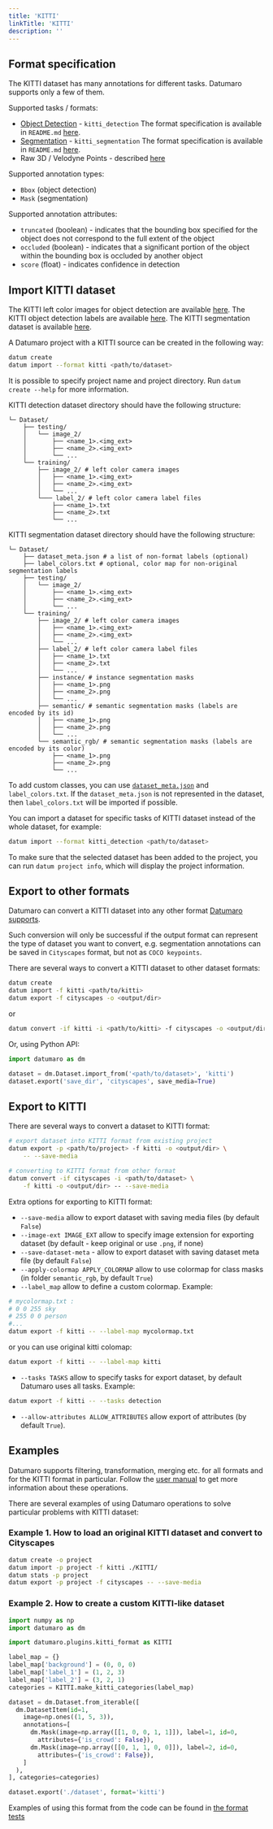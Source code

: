 ```yaml
---
title: 'KITTI'
linkTitle: 'KITTI'
description: ''
---
```


## Format specification

The KITTI dataset has many annotations for different tasks. Datumaro supports
only a few of them.

Supported tasks / formats:
- [Object Detection](http://www.cvlibs.net/datasets/kitti/eval_object.php?obj_benchmark) - `kitti_detection`
  The format specification is available in `README.md` [here](https://s3.eu-central-1.amazonaws.com/avg-kitti/devkit_object.zip).
- [Segmentation](http://www.cvlibs.net/datasets/kitti/eval_semseg.php?benchmark=semantics2015) - `kitti_segmentation`
  The format specification is available in `README.md` [here](https://s3.eu-central-1.amazonaws.com/avg-kitti/devkit_semantics.zip).
- Raw 3D / Velodyne Points - described [here](/docs/formats/kitti_raw)

Supported annotation types:
- `Bbox` (object detection)
- `Mask` (segmentation)

Supported annotation attributes:
- `truncated` (boolean) - indicates that the bounding box specified for
  the object does not correspond to the full extent of the object
- `occluded` (boolean) - indicates that a significant portion of the object
  within the bounding box is occluded by another object
- `score` (float) - indicates confidence in detection

## Import KITTI dataset

The KITTI left color images for object detection are available [here](http://www.cvlibs.net/download.php?file=data_object_image_2.zip).
The KITTI object detection labels are available [here](http://www.cvlibs.net/download.php?file=data_object_label_2.zip).
The KITTI segmentation dataset is available [here](http://www.cvlibs.net/download.php?file=data_semantics.zip).

A Datumaro project with a KITTI source can be created in the following way:

``` bash
datum create
datum import --format kitti <path/to/dataset>
```

It is possible to specify project name and project directory. Run
`datum create --help` for more information.

KITTI detection dataset directory should have the following structure:

<!--lint disable fenced-code-flag-->
```
└─ Dataset/
    ├── testing/
    │   └── image_2/
    │       ├── <name_1>.<img_ext>
    │       ├── <name_2>.<img_ext>
    │       └── ...
    └── training/
        ├── image_2/ # left color camera images
        │   ├── <name_1>.<img_ext>
        │   ├── <name_2>.<img_ext>
        │   └── ...
        └─── label_2/ # left color camera label files
            ├── <name_1>.txt
            ├── <name_2>.txt
            └── ...
```

KITTI segmentation dataset directory should have the following structure:

<!--lint disable fenced-code-flag-->
```
└─ Dataset/
    ├── dataset_meta.json # a list of non-format labels (optional)
    ├── label_colors.txt # optional, color map for non-original segmentation labels
    ├── testing/
    │   └── image_2/
    │       ├── <name_1>.<img_ext>
    │       ├── <name_2>.<img_ext>
    │       └── ...
    └── training/
        ├── image_2/ # left color camera images
        │   ├── <name_1>.<img_ext>
        │   ├── <name_2>.<img_ext>
        │   └── ...
        ├── label_2/ # left color camera label files
        │   ├── <name_1>.txt
        │   ├── <name_2>.txt
        │   └── ...
        ├── instance/ # instance segmentation masks
        │   ├── <name_1>.png
        │   ├── <name_2>.png
        │   └── ...
        ├── semantic/ # semantic segmentation masks (labels are encoded by its id)
        │   ├── <name_1>.png
        │   ├── <name_2>.png
        │   └── ...
        └── semantic_rgb/ # semantic segmentation masks (labels are encoded by its color)
            ├── <name_1>.png
            ├── <name_2>.png
            └── ...
```

To add custom classes, you can use [`dataset_meta.json`](/docs/user-manual/supported_formats/#dataset-meta-file)
and `label_colors.txt`.
If the `dataset_meta.json` is not represented in the dataset, then
`label_colors.txt` will be imported if possible.

You can import a dataset for specific tasks
of KITTI dataset instead of the whole dataset,
for example:

``` bash
datum import --format kitti_detection <path/to/dataset>
```

To make sure that the selected dataset has been added to the project, you can
run `datum project info`, which will display the project information.

## Export to other formats

Datumaro can convert a KITTI dataset into any other format [Datumaro supports](/docs/user-manual/supported_formats/).

Such conversion will only be successful if the output
format can represent the type of dataset you want to convert,
e.g. segmentation annotations can be
saved in `Cityscapes` format, but not as `COCO keypoints`.

There are several ways to convert a KITTI dataset to other dataset formats:

``` bash
datum create
datum import -f kitti <path/to/kitti>
datum export -f cityscapes -o <output/dir>
```
or
``` bash
datum convert -if kitti -i <path/to/kitti> -f cityscapes -o <output/dir>
```

Or, using Python API:

```python
import datumaro as dm

dataset = dm.Dataset.import_from('<path/to/dataset>', 'kitti')
dataset.export('save_dir', 'cityscapes', save_media=True)
```

## Export to KITTI

There are several ways to convert a dataset to KITTI format:

``` bash
# export dataset into KITTI format from existing project
datum export -p <path/to/project> -f kitti -o <output/dir> \
    -- --save-media
```
``` bash
# converting to KITTI format from other format
datum convert -if cityscapes -i <path/to/dataset> \
    -f kitti -o <output/dir> -- --save-media
```

Extra options for exporting to KITTI format:
- `--save-media` allow to export dataset with saving media files
  (by default `False`)
- `--image-ext IMAGE_EXT` allow to specify image extension
  for exporting dataset (by default - keep original or use `.png`, if none)
- `--save-dataset-meta` - allow to export dataset with saving dataset meta
  file (by default `False`)
- `--apply-colormap APPLY_COLORMAP` allow to use colormap for class masks
  (in folder `semantic_rgb`, by default `True`)
- `--label_map` allow to define a custom colormap. Example:

``` bash
# mycolormap.txt :
# 0 0 255 sky
# 255 0 0 person
#...
datum export -f kitti -- --label-map mycolormap.txt

```
or you can use original kitti colomap:
``` bash
datum export -f kitti -- --label-map kitti
```
- `--tasks TASKS` allow to specify tasks for export dataset,
by default Datumaro uses all tasks. Example:

```bash
datum export -f kitti -- --tasks detection
```
- `--allow-attributes ALLOW_ATTRIBUTES` allow export of attributes
(by default `True`).

## Examples

Datumaro supports filtering, transformation, merging etc. for all formats
and for the KITTI format in particular. Follow the
[user manual](/docs/user-manual/)
to get more information about these operations.

There are several examples of using Datumaro operations to solve
particular problems with KITTI dataset:

### Example 1. How to load an original KITTI dataset and convert to Cityscapes

```bash
datum create -o project
datum import -p project -f kitti ./KITTI/
datum stats -p project
datum export -p project -f cityscapes -- --save-media
```

### Example 2. How to create a custom KITTI-like dataset

```python
import numpy as np
import datumaro as dm

import datumaro.plugins.kitti_format as KITTI

label_map = {}
label_map['background'] = (0, 0, 0)
label_map['label_1'] = (1, 2, 3)
label_map['label_2'] = (3, 2, 1)
categories = KITTI.make_kitti_categories(label_map)

dataset = dm.Dataset.from_iterable([
  dm.DatasetItem(id=1,
    image=np.ones((1, 5, 3)),
    annotations=[
      dm.Mask(image=np.array([[1, 0, 0, 1, 1]]), label=1, id=0,
        attributes={'is_crowd': False}),
      dm.Mask(image=np.array([[0, 1, 1, 0, 0]]), label=2, id=0,
        attributes={'is_crowd': False}),
    ]
  ),
], categories=categories)

dataset.export('./dataset', format='kitti')
```

Examples of using this format from the code can be found in
[the format tests](https://github.com/openvinotoolkit/datumaro/tree/develop/tests/test_kitti_format.py)
